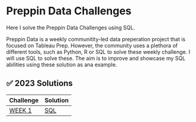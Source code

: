 # Preppin Data Challenges
Here I solve the Preppin Data Challenges using SQL.

Preppin Data is a weekly communitity-led data preperation project that is focused on Tableau Prep. However, the community uses a plethora of different tools, such as Python, R or SQL to solve these weekly challenge. I will use SQL to solve these. The aim is to improve and showcase my SQL abilities using these solution as ana example.

## ✅ 2023 Solutions
Challenge | Solution |
--- | --- |
[WEEK 1](https://preppindata.blogspot.com/2023/01/2023-week-1-data-source-bank.html) | [SQL](https://preppindata.blogspot.com/2023/01/2023-week-1-data-source-bank.html) |
